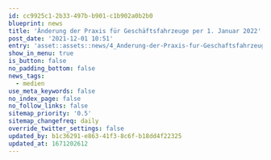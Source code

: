 ```yaml
---
id: cc9925c1-2b33-497b-b901-c1b902a0b2b0
blueprint: news
title: 'Änderung der Praxis für Geschäftsfahrzeuge per 1. Januar 2022'
post_date: '2021-12-01 10:51'
entry: 'asset::assets::news/4_Anderung-der-Praxis-fur-Geschaftsfahrzeuge.pdf'
show_in_menu: true
is_button: false
no_padding_bottom: false
news_tags:
  - medien
use_meta_keywords: false
no_index_page: false
no_follow_links: false
sitemap_priority: '0.5'
sitemap_changefreq: daily
override_twitter_settings: false
updated_by: b1c36291-e863-41f3-8c6f-b18dd4f22325
updated_at: 1671202612
---
```

